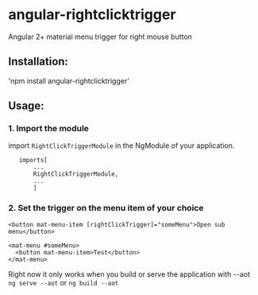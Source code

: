 # angular-rightclicktrigger
Angular 2+ material menu trigger for right mouse button

## Installation:
  'npm install angular-rightclicktrigger'

## Usage:
 ### 1. Import the module
 import `RightClickTriggerModule` in the NgModule of your application.
 
 ``` import { RightClickTriggerModule } from 'angular-rightclicktrigger';
    imports[
        ...
        RightClickTriggerModule,
        ...
        ]
 ```
 ### 2. Set the trigger on the menu item of your choice
  ```
  <button mat-menu-item [rightClickTrigger]="someMenu">Open sub menu</button>

  <mat-menu #someMenu>
    <button mat-menu-item>Test</button>
  </mat-menu>
  ```
Right now it only works when you build or serve the application with --aot
`ng serve --aot` or `ng build --aot`
